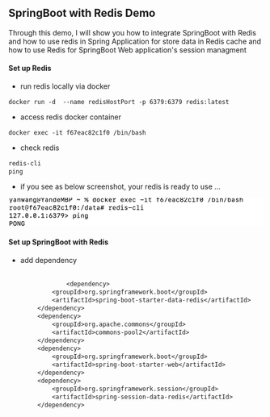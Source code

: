 ## SpringBoot with Redis Demo

Through this demo, I will show you how to integrate SpringBoot with Redis and how to use redis in Spring
Application for store data in Redis cache and how to use Redis for SpringBoot Web application's session managment
 
 
#### Set up Redis 
- run redis locally via docker 
```
docker run -d  --name redisHostPort -p 6379:6379 redis:latest
```

- access redis docker container

```
docker exec -it f67eac82c1f0 /bin/bash
```

- check redis 
```
redis-cli 
ping
```

- if you see as below screenshot, your redis is ready to use ...

 ![image](readme.assets/1.png)
 
#### Set up SpringBoot with Redis 
- add dependency 
```

                <dependency>
			<groupId>org.springframework.boot</groupId>
			<artifactId>spring-boot-starter-data-redis</artifactId>
		</dependency>
		<dependency>
			<groupId>org.apache.commons</groupId>
			<artifactId>commons-pool2</artifactId>
		</dependency>
		<dependency>
			<groupId>org.springframework.boot</groupId>
			<artifactId>spring-boot-starter-web</artifactId>
		</dependency>
		<dependency>
			<groupId>org.springframework.session</groupId>
			<artifactId>spring-session-data-redis</artifactId>
		</dependency>

```